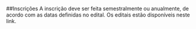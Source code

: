 ##Inscrições
A inscrição deve ser feita semestralmente ou anualmente, de acordo com as datas definidas no edital. Os editais estão disponíveis neste link.